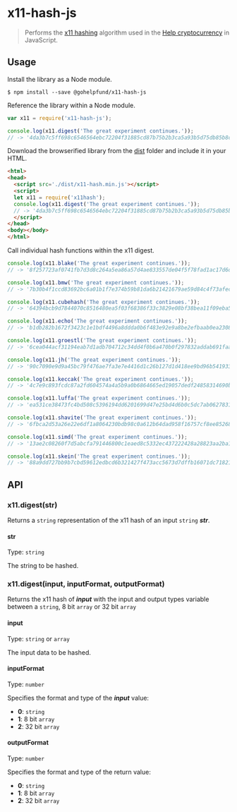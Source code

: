# x11-hash-js

> Performs the [x11 hashing](https://docs.dash.org/en/latest/introduction/features.html#x11-hash-algorithm) algorithm used in the [Help cryptocurrency](https://gohelpfund.com) in JavaScript.

## Usage

Install the library as a Node module.

```
$ npm install --save @gohelpfund/x11-hash-js
```

Reference the library within a Node module.

```js
var x11 = require('x11-hash-js');

console.log(x11.digest('The great experiment continues.'));
// -> '4da3b7c5ff698c6546564ebc72204f31885cd87b75b2b3ca5a93b5d75db85b8c'
```

Download the browserified library from the [dist](https://github.com/gohelpfund/x11-hash-js/tree/master/dist) folder and include it in your HTML.

```html
<html>
<head>
  <script src='./dist/x11-hash.min.js'></script>
  <script>
  let x11 = require('x11hash');
  console.log(x11.digest('The great experiment continues.'));
  // -> '4da3b7c5ff698c6546564ebc72204f31885cd87b75b2b3ca5a93b5d75db85b8c'
  </script>
</head>
<body></body>
</html>
```

Call individual hash functions within the x11 digest.

```js
console.log(x11.blake('The great experiment continues.'));
// -> '8f257723af0741fb7d3d8c264a5ea86a57d4ae833557de04f5f78fad1ac17d6dfa1ae4a78a7564c08fc21d5d8cdd2793ca17d5500ecc2b43eb8aaf9c220d7b49'

console.log(x11.bmw('The great experiment continues.'));
// -> '7b30b4f1ccd83692bc6a01b1f7e374b59b81da6b21421679ae59d84c4f73afec5a0857565b6ebc1b9ddf9da5e75bf1ecd0ba6f5a75b7926ba9278385fb83533c'

console.log(x11.cubehash('The great experiment continues.'));
// -> '64394bcb9d7844070c8516480ea5f03f68386f33c3829e08bf38bea11f09eba5806aa7831cfbe8e515678b0cad7d4ac888ea2b9ea8f63f0cc918d5a6a76b7ae9'

console.log(x11.echo('The great experiment continues.'));
// -> 'b1db282b1672f3423c1e1bdf4496a8ddda0b6f483e92e9a8be2efbaab0ea230814f1f1485d919285deac13794dc215000eb39a47ac32bfc07299a0475049be2e'

console.log(x11.groestl('The great experiment continues.'));
// -> '6cea044acf31194eab7d1adb704712c34dd4f0b6a470b0f297832addab691faa459474c651efdbebddb138a2a9adb41705e0fb75741775314ddd8e5449ace986'

console.log(x11.jh('The great experiment continues.'));
// -> '90c7090e9d9a45bc79f476ae7fa3e7e4416d1c26b127d1d418ee9bd96b541933b0f144a0d4c6594944393e39fb6b98ceb54752af55198e00953d638183482521'

console.log(x11.keccak('The great experiment continues.'));
// -> '4c7e9c893fcdc87a2fd604574a4a5b9a0b6864665ed19057dedf24858314690ba45d6bbcfb86cd7182d1677e2d30dad9716ee99eb8ea267c6638f47ef20e0226'

console.log(x11.luffa('The great experiment continues.'));
// -> 'ea531ce38473fc4bd508c5396194dd6201699d47e25bd4d6b0c5dc7ab0627831e01ea027ebe33d80f608f139aa9fd0c6d923f32de9b5d714026300ed1c9a2f48'

console.log(x11.shavite('The great experiment continues.'));
// -> '6fbca2d53a26e22e6df1a8064230bdb98c0a612b64dad958f16757cf8ee8526862a0e4f56be69b98b07f0ea47db7211cf42352443fc806013374e819f26cb923'

console.log(x11.simd('The great experiment continues.'));
// -> '13ae2c08260f7d5abcfa791446800c1eaed8c5332ec437222428a28823aa2ba19a5907a2c860c12c0b894bdf9c0d64f807cb9512f1ed42980d15747ff4a26c1c'

console.log(x11.skein('The great experiment continues.'));
// -> '88a9dd727bb9b7cbd59612edbcd6b321427f473acc5673d7dffb16071dc71821d0cc1b94dccf7e5f71a0a94019a7e764d3315c3f4a40f73aee4ad98c75bcc2f7'

```

## API

### x11.digest(str)

Returns a `string` representation of the x11 hash of an input `string` ***str***.

#### str

Type: `string`

The string to be hashed.

### x11.digest(input, inputFormat, outputFormat)

Returns the x11 hash of ***input*** with the input and output types variable between a `string`, 8 bit `array` or 32 bit `array`

#### input

Type: `string` or `array`

The input data to be hashed.

#### inputFormat

Type: `number`

Specifies the format and type of the ***input*** value:

 - **0**: `string`
 - **1**: 8 bit `array`
 - **2**: 32 bit `array`

#### outputFormat

Type: `number`

Specifies the format and type of the return value:

 - **0**: `string`
 - **1**: 8 bit `array`
 - **2**: 32 bit `array`
